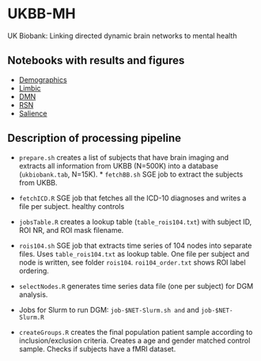 # UKBB-MH

UK Biobank: Linking directed dynamic brain networks to mental health

## Notebooks with results and figures
- [Demographics](https://rawgit.com/schw4b/UKBB-MH/master/results/UKBB-MH-Demographics.nb.html)
- [Limbic](https://rawgit.com/schw4b/UKBB-MH/master/results/UKBB-MH-limbic.nb.html)
- [DMN](https://rawgit.com/schw4b/UKBB-MH/master/results/UKBB-MH-DMN.nb.html)
- [RSN](https://rawgit.com/schw4b/UKBB-MH/master/results/UKBB-MH-RSN.nb.html)
- [Salience](https://rawgit.com/schw4b/UKBB-MH/master/results/UKBB-MH-Salience.nb.html)

## Description of processing pipeline

* `prepare.sh` creates a list of subjects that have brain imaging and extracts all information from UKBB (N=500K) into a database (`ukbiobank.tab`, N=15K). * `fetchBB.sh` SGE job to extract the subjects from UKBB.

* `fetchICD.R` SGE job that fetches all the ICD-10 diagnoses and writes a file per subject.
 healthy controls
* `jobsTable.R` creates a lookup table (`table_rois104.txt`) with subject ID, ROI NR, and ROI mask filename.

* `rois104.sh` SGE job that extracts time series of 104 nodes into separate files. Uses `table_rois104.txt` as lookup table. One file per subject and node is written, see folder `rois104`. `roi104_order.txt` shows ROI label ordering.

* `selectNodes.R` generates time series data file (one per subject) for DGM analysis.

* Jobs for Slurm to run DGM: `job-$NET-Slurm.sh and` and `job-$NET-Slurm.R`

* `createGroups.R` creates the final population patient sample according to inclusion/exclusion criteria. Creates a age and gender matched control sample. Checks if subjects have a fMRI dataset.
